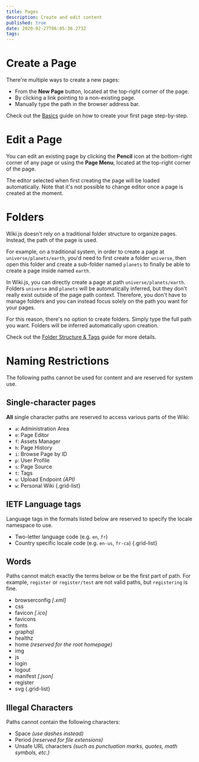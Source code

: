 ```yaml
---
title: Pages
description: Create and edit content
published: true
date: 2020-02-27T06:05:36.273Z
tags: 
---
```


# Create a Page

There're multiple ways to create a new pages:

- From the **New Page** button, located at the top-right corner of the page.
- By clicking a link pointing to a non-existing page.
- Manually type the path in the browser address bar.

Check out the [Basics](/guide/intro) guide on how to create your first page step-by-step.


# Edit a Page

You can edit an existing page by clicking the **Pencil** icon at the bottom-right corner of any page or using the **Page Menu**, located at the top-right corner of the page.

The editor selected when first creating the page will be loaded automatically. Note that it's not possible to change editor once a page is created at the moment.

# Folders

Wiki.js doesn't rely on a traditional folder structure to organize pages. Instead, the path of the page is used.

For example, on a traditional system, in order to create a page at `universe/planets/earth`, you'd need to first create a folder `universe`, then open this folder and create a sub-folder named `planets` to finally be able to create a page inside named `earth`.

In Wiki.js, you can directly create a page at path `universe/planets/earth`. Folders `universe` and `planets` will be automatically inferred, but they don't really exist outside of the page path context. Therefore, you don't have to manage folders and you can instead focus solely on the path you want for your pages.

For this reason, there's no option to create folders. Simply type the full path you want. Folders will be inferred automatically upon creation.

Check out the [Folder Structure & Tags](/guide/structure) guide for more details.

# Naming Restrictions

The following paths cannot be used for content and are reserved for system use.

## Single-character pages

**All** single character paths are reserved to access various parts of the Wiki:

- `a`: Administration Area
- `e`: Page Editor
- `f`: Assets Manager
- `h`: Page History
- `i`: Browse Page by ID
- `p`: User Profile
- `s`: Page Source
- `t`: Tags
- `u`: Upload Endpoint *(API)*
- `w`: Personal Wiki
{.grid-list}

## IETF Language tags

Language tags in the formats listed below are reserved to specify the locale namespace to use.

- Two-letter language code (e.g. `en`, `fr`)
- Country specific locale code (e.g. `en-us`, `fr-ca`)
{.grid-list}

## Words

Paths cannot match exactly the terms below or be the first part of path. For example, `register` or `register/test` are not valid paths, but `registering` is fine.

- browserconfig *\[.xml]*
- css
- favicon *\[.ico]*
- favicons
- fonts
- graphql
- healthz
- home *(reserved for the root homepage)*
- img
- js
- login
- logout
- manifest *\[.json]*
- register
- svg
{.grid-list}

## Illegal Characters

Paths cannot contain the following characters:

- Space *(use dashes instead)*
- Period *(reserved for file extensions)*
- Unsafe URL characters *(such as punctuation marks, quotes, math symbols, etc.)*